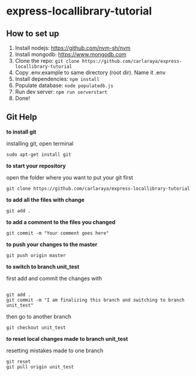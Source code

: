 # express-locallibrary-tutorial

## How to set up
1. Install nodejs: https://github.com/nvm-sh/nvm
1. Install mongodb: https://www.mongodb.com
1. Clone the repo: `git clone https://github.com/carlaraya/express-locallibrary-tutorial`
1. Copy .env.example to same directory (root dir). Name it .env
1. Install dependencies: `npm install`
1. Populate database: `node populatedb.js`
1. Run dev server: `npm run serverstart`
1. Done!

## Git Help

**to install git**

installing git, open terminal

```
sudo apt-get install git
```


**to start your repository**

open the folder where you want to put your git first
```
git clone https://github.com/carlaraya/express-locallibrary-tutorial
```
**to add all the files with change**
```
git add .
```

**to add a comment to the files you changed**
```
git commit -m "Your comment goes here"
```

**to push your changes to the master**
```
git push origin master
```

**to switch to branch unit_test**

first add and commit the changes with
```

git add .
git commit -m "I am finalizing this branch and switching to branch unit_test"
```

then go to another branch
```
git checkout unit_test
```

**to reset local changes made to branch unit_test**

resetting mistakes made to one branch

```
git reset
git pull origin unit_test
```

